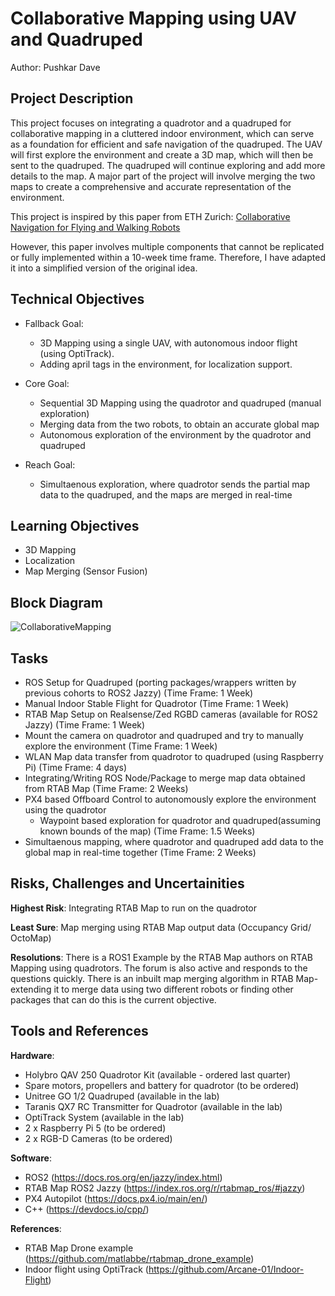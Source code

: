 
# Collaborative Mapping using UAV and Quadruped
Author: Pushkar Dave

## Project Description
This project focuses on integrating a quadrotor and a quadruped for collaborative mapping in a cluttered indoor environment, which can serve as a foundation for efficient and safe navigation of the quadruped. The UAV will first explore the environment and create a 3D map, which will then be sent to the quadruped. The quadruped will continue exploring and add more details to the map. A major part of the project will involve merging the two maps to create a comprehensive and accurate representation of the environment.

This project is inspired by this paper from ETH Zurich: [Collaborative Navigation for Flying and Walking Robots](https://ieeexplore.ieee.org/stamp/stamp.jsp?tp=&arnumber=7759443&tag=1)

However, this paper involves multiple components that cannot be replicated or fully implemented within a 10-week time frame. Therefore, I have adapted it into a simplified version of the original idea.

## Technical Objectives
- Fallback Goal:
    - 3D Mapping using a single UAV, with autonomous indoor flight (using OptiTrack).
    - Adding april tags in the environment, for localization support.

- Core Goal:
    - Sequential 3D Mapping using the quadrotor and quadruped (manual exploration)
    - Merging data from the two robots, to obtain an accurate global map
    - Autonomous exploration of the environment by the quadrotor and quadruped

- Reach Goal:
    - Simultaenous exploration, where quadrotor sends the partial map data to the quadruped, and the maps are merged in real-time

## Learning Objectives
- 3D Mapping
- Localization
- Map Merging (Sensor Fusion)

## Block Diagram

![CollaborativeMapping](/idea/MRMBlockDiagram.jpg)

## Tasks
- ROS Setup for Quadruped (porting packages/wrappers written by previous cohorts to ROS2 Jazzy)
(Time Frame: 1 Week)
- Manual Indoor Stable Flight for Quadrotor
(Time Frame: 1 Week)
- RTAB Map Setup on Realsense/Zed RGBD cameras (available for ROS2 Jazzy)
(Time Frame: 1 Week)
- Mount the camera on quadrotor and quadruped and try to manually explore the environment
(Time Frame: 1 Week)
- WLAN Map data transfer from quadrotor to quadruped (using Raspberry Pi)
(Time Frame: 4 days)
- Integrating/Writing ROS Node/Package to merge map data obtained from RTAB Map
(Time Frame: 2 Weeks)
- PX4 based Offboard Control to autonomously explore the environment using the quadrotor
    - Waypoint based exploration for quadrotor and quadruped(assuming known bounds of the map)
(Time Frame: 1.5 Weeks)
- Simultaenous mapping, where quadrotor and quadruped add data to the global map in real-time together
(Time Frame: 2 Weeks)


## Risks, Challenges and Uncertainities
**Highest Risk**: Integrating RTAB Map to run on the quadrotor

**Least Sure**: Map merging using RTAB Map output data (Occupancy Grid/ OctoMap)

**Resolutions**: There is a ROS1 Example by the RTAB Map authors on RTAB Mapping using quadrotors. The forum is also active and responds to the questions quickly. There is an inbuilt map merging algorithm in RTAB Map- extending it to merge data using two different robots or finding other packages that can do this is the current objective. 

## Tools and References
**Hardware**:
- Holybro QAV 250 Quadrotor Kit (available - ordered last quarter)
- Spare motors, propellers and battery for quadrotor (to be ordered)
- Unitree GO 1/2 Quadruped (available in the lab)
- Taranis QX7 RC Transmitter for Quadrotor (available in the lab)
- OptiTrack System (available in the lab)
- 2 x Raspberry Pi 5 (to be ordered)
- 2 x RGB-D Cameras (to be ordered)

**Software**:
- ROS2 (https://docs.ros.org/en/jazzy/index.html)
- RTAB Map ROS2 Jazzy (https://index.ros.org/r/rtabmap_ros/#jazzy)
- PX4 Autopilot (https://docs.px4.io/main/en/)
- C++ (https://devdocs.io/cpp/)

**References**:
- RTAB Map Drone example (https://github.com/matlabbe/rtabmap_drone_example)
- Indoor flight using OptiTrack (https://github.com/Arcane-01/Indoor-Flight)
